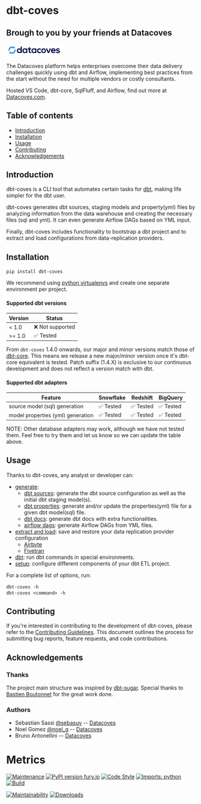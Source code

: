 # dbt-coves

## Brough to you by your friends at Datacoves

<picture>
  <source media="(prefers-color-scheme: dark)" srcset="images/datacoves-dark.png">
  <img alt="Datacoves" src="images/datacoves-light.png" width="150">
</picture>

The Datacoves platform helps enterprises overcome their data delivery challenges quickly using dbt and Airflow, implementing best practices from the start without the need for multiple vendors or costly consultants.

Hosted VS Code, dbt-core, SqlFluff, and Airflow, find out more at [Datacoves.com](https://datacoves.com/product).

## Table of contents

- [Introduction](#introduction)
- [Installation](#installation)
- [Usage](#usage)
- [Contributing](#contributing)
- [Acknowledgements](#acknowledgements)

## Introduction

dbt-coves is a CLI tool that automates certain tasks for [dbt](https://www.getdbt.com), making life simpler for the dbt user.

dbt-coves generates dbt sources, staging models and property(yml) files by analyzing information from the data warehouse and creating the necessary files (sql and yml). It can even generate Airflow DAGs based on YML input.

Finally, dbt-coves includes functionality to bootstrap a dbt project and to extract and load configurations from data-replication providers.

## Installation

```console
pip install dbt-coves
```

We recommend using [python
virtualenvs](https://docs.python.org/3/tutorial/venv.html) and create
one separate environment per project.

#### Supported dbt versions

| Version | Status           |
| ------- | ---------------- |
| \< 1.0  | ❌ Not supported |
| >= 1.0  | ✅ Tested        |

From `dbt-coves` 1.4.0 onwards, our major and minor versions match those of [dbt-core](https://github.com/dbt-labs/dbt-core).
This means we release a new major/minor version once it's dbt-core equivalent is tested.
Patch suffix (1.4.X) is exclusive to our continuous development and does not reflect a version match with dbt.

#### Supported dbt adapters

| Feature                           | Snowflake | Redshift  | BigQuery  |
| --------------------------------- | --------- | --------- | --------- |
| source model (sql) generation     | ✅ Tested | ✅ Tested | ✅ Tested |
| model properties (yml) generation | ✅ Tested | ✅ Tested | ✅ Tested |

NOTE: Other database adapters may work, although we have not tested them. Feel free to try them and let us know so we can update the table above.

## Usage

Thanks to dbt-coves, any analyst or developer can:

- [generate](docs/commands/generate/):
  - [dbt sources](docs/commands/generate/sources/): generate the dbt source configuration as well as the initial dbt staging model(s).
  - [dbt properties](docs/commands/generate/properties/): generate and/or update the properties(yml) file for a given dbt model(sql) file.
  - [dbt docs](docs/commands/generate/docs/): generate dbt docs with extra functionalities.
  - [airflow dags](docs/commands/generate/airflow-dags/): generate Airflow DAGs from YML files.
- [extract and load](docs/commands/extract%20and%20load/): save and restore your data replication provider configuration
  - [Airbyte](docs/commands/extract%20and%20load/airbyte)
  - [Fivetran](docs/commands/extract%20and%20load/fivetran)
- [dbt](docs/commands/dbt/): run dbt commands in special environments.
- [setup](docs/commands/setup/): configure different components of your dbt ETL project.

For a complete list of options, run:

```console
dbt-coves -h
dbt-coves <command> -h
```

## Contributing

If you're interested in contributing to the development of dbt-coves, please refer to the [Contributing Guidelines](contributing.md). This document outlines the process for submitting bug reports, feature requests, and code contributions.

## Acknowledgements

### Thanks

The project main structure was inspired by [dbt-sugar](https://github.com/bitpicky/dbt-sugar). Special thanks to [Bastien Boutonnet](https://github.com/bastienboutonnet) for the great work done.

### Authors

- Sebastian Sassi [\@sebasuy](https://twitter.com/sebasuy) -- [Datacoves](https://datacoves.com/)
- Noel Gomez [\@noel_g](https://twitter.com/noel_g) -- [Datacoves](https://datacoves.com/)
- Bruno Antonellini -- [Datacoves](https://datacoves.com/)

# Metrics

[![Maintenance](https://img.shields.io/badge/Maintained%3F-yes-green.svg)](https://github.com/datacoves/dbt-coves/graphs/commit-activity)
[![PyPI version
fury.io](https://badge.fury.io/py/dbt-coves.svg)](https://pypi.python.org/pypi/dbt-coves/)
[![Code
Style](https://img.shields.io/badge/code%20style-black-000000.svg)](https://github.com/ambv/black)
[![Imports:
python](https://img.shields.io/badge/python-3.8%20%7C%203.9-blue)](https://img.shields.io/badge/python-3.8%20%7C%203.9-blue)
[![Build](https://github.com/datacoves/dbt-coves/actions/workflows/main_ci.yml/badge.svg)](https://github.com/datacoves/dbt-coves/actions/workflows/main_ci.yml/badge.svg)

<!-- [![codecov](https://codecov.io/gh/datacoves/dbt-coves/branch/main/graph/badge.svg?token=JB0E0LZDW1)](https://codecov.io/gh/datacoves/dbt-coves) -->

[![Maintainability](https://api.codeclimate.com/v1/badges/1e6a887de605ef8e0eca/maintainability)](https://codeclimate.com/github/datacoves/dbt-coves/maintainability)
[![Downloads](https://pepy.tech/badge/dbt-coves)](https://pepy.tech/project/dbt-coves)
